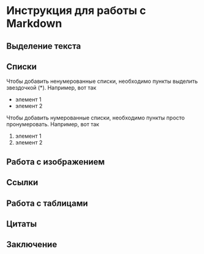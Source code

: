 # Инструкция для работы с Markdown

## Выделение текста

## Списки

Чтобы добавить ненумерованные списки, необходимо пункты выделить звездочкой (*). Например, вот так 
* элемент 1
* элемент 2

Чтобы добавить нумерованные списки, необходимо пункты просто пронумеровать. Например, вот так
1. элемент 1
2. элемент 2

## Работа с изображением

## Ссылки

## Работа с таблицами

## Цитаты

## Заключение